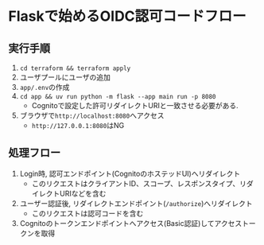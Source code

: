 # Flaskで始めるOIDC認可コードフロー

## 実行手順

1. `cd terraform && terraform apply`
1. ユーザプールにユーザの追加
1. `app/.env`の作成
1. `cd app && uv run python -m flask --app main run -p 8080`
    - Cognitoで設定した許可リダイレクトURIと一致させる必要がある.
1. ブラウザで`http://localhost:8080`へアクセス
    - `http://127.0.0.1:8080`はNG

## 処理フロー

1. Login時, 認可エンドポイント(CognitoのホステッドUI)へリダイレクト
   - このリクエストはクライアントID、スコープ、レスポンスタイプ、リダイレクトURIなどを含む
1. ユーザー認証後, リダイレクトエンドポイント(`/authorize`)へリダイレクト
   - このリクエストは認可コードを含む
1. Cognitoのトークンエンドポイントへアクセス(Basic認証)してアクセストークンを取得
